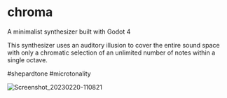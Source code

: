 # chroma
A minimalist synthesizer built with Godot 4

This synthesizer uses an auditory illusion to cover the entire sound space with only a chromatic selection of an unlimited number of notes within a single octave.

#shepardtone #microtonality

![Screenshot_20230220-110821](https://user-images.githubusercontent.com/3527333/220079977-5e9d629c-4495-485e-8a61-6158c2606f50.png)
